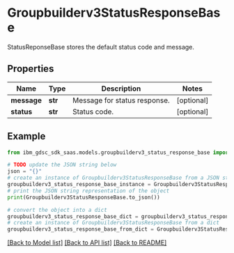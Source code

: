 # Groupbuilderv3StatusResponseBase

StatusReponseBase stores the default status code and message.

## Properties

Name | Type | Description | Notes
------------ | ------------- | ------------- | -------------
**message** | **str** | Message for status response. | [optional] 
**status** | **str** | Status code. | [optional] 

## Example

```python
from ibm_gdsc_sdk_saas.models.groupbuilderv3_status_response_base import Groupbuilderv3StatusResponseBase

# TODO update the JSON string below
json = "{}"
# create an instance of Groupbuilderv3StatusResponseBase from a JSON string
groupbuilderv3_status_response_base_instance = Groupbuilderv3StatusResponseBase.from_json(json)
# print the JSON string representation of the object
print(Groupbuilderv3StatusResponseBase.to_json())

# convert the object into a dict
groupbuilderv3_status_response_base_dict = groupbuilderv3_status_response_base_instance.to_dict()
# create an instance of Groupbuilderv3StatusResponseBase from a dict
groupbuilderv3_status_response_base_from_dict = Groupbuilderv3StatusResponseBase.from_dict(groupbuilderv3_status_response_base_dict)
```
[[Back to Model list]](../README.md#documentation-for-models) [[Back to API list]](../README.md#documentation-for-api-endpoints) [[Back to README]](../README.md)


